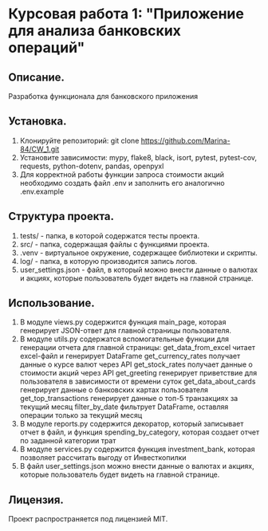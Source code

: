 # Курсовая работа 1: "Приложение для анализа банковских операций"

## Описание.
Разработка функционала для банковского приложения

## Установка.
1. Клонируйте репозиторий:
   git clone https://github.com/Marina-84/CW_1.git
2. Установите зависимости: mypy, flake8, black, isort, pytest, pytest-cov, requests, python-dotenv, pandas, openpyxl
3. Для корректной работы функции запроса стоимости акций необходимо создать файл .env и заполнить его аналогично .env.example

## Структура проекта.
1. tests/ - папка, в которой содержатся тесты проекта.
2. src/ - папка, содержащая файлы с функциями проекта.
3. .venv - виртуальное окружение, содержащее библиотеки и скрипты.
4. log/ - папка, в которую производится запись логов.
5. user_settings.json - файл, в который можно внести данные о валютах и акциях, которые пользователь будет видеть на главной странице.

## Использование.
1. В модуле views.py содержится функция main_page, которая генерирует JSON-ответ для главной страницы пользователя.
2. В модуле utils.py содержатся вспомогательные функции для генерации отчета для главной страницы: get_data_from_excel читает excel-файл и генерирует DataFrame get_currency_rates получает данные о курсе валют через API get_stock_rates получает данные о стоимости акций через API get_greeting генерирует приветствие для пользователя в зависимости от времени суток get_data_about_cards генерирует данные о банковских картах пользователя get_top_transactions генерирует данные о топ-5 транзакциях за текущий месяц filter_by_date фильтрует DataFrame, оставляя операции только за текущий месяц
3. В модуле reports.py содержится декоратор, который записывает отчет в файл, и функция spending_by_category, которая создает отчет по заданной категории трат
4. В модуле services.py содержится функция investment_bank, которая позволяет рассчитать выгоду от Инвесткопилки
5. В файл user_settings.json можно внести данные о валютах и акциях, которые пользователь будет видеть на главной странице.

## Лицензия.
Проект распространяется под лицензией MIT.
